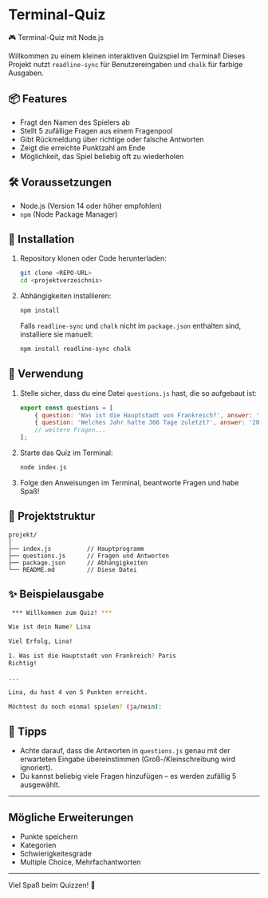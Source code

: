 # Terminal-Quiz

🎮 Terminal-Quiz mit Node.js

Willkommen zu einem kleinen interaktiven Quizspiel im Terminal! Dieses Projekt nutzt `readline-sync` für Benutzereingaben und `chalk` für farbige Ausgaben.

## 📦 Features

- Fragt den Namen des Spielers ab
- Stellt 5 zufällige Fragen aus einem Fragenpool
- Gibt Rückmeldung über richtige oder falsche Antworten
- Zeigt die erreichte Punktzahl am Ende
- Möglichkeit, das Spiel beliebig oft zu wiederholen

## 🛠️ Voraussetzungen

- Node.js (Version 14 oder höher empfohlen)
- `npm` (Node Package Manager)

## 🧩 Installation

1. Repository klonen oder Code herunterladen:
   ```bash
   git clone <REPO-URL>
   cd <projektverzeichnis>


2. Abhängigkeiten installieren:

   ```bash
   npm install
   ```

   Falls `readline-sync` und `chalk` nicht im `package.json` enthalten sind, installiere sie manuell:

   ```bash
   npm install readline-sync chalk
   ```

## 🚀 Verwendung

1. Stelle sicher, dass du eine Datei `questions.js` hast, die so aufgebaut ist:

   ```js
   export const questions = [
       { question: 'Was ist die Hauptstadt von Frankreich?', answer: 'Paris' },
       { question: 'Welches Jahr hatte 366 Tage zuletzt?', answer: '2020' },
       // weitere Fragen...
   ];
   ```

2. Starte das Quiz im Terminal:

   ```bash
   node index.js
   ```

3. Folge den Anweisungen im Terminal, beantworte Fragen und habe Spaß!

## 📁 Projektstruktur

```
projekt/
│
├── index.js          // Hauptprogramm
├── questions.js      // Fragen und Antworten
├── package.json      // Abhängigkeiten
└── README.md         // Diese Datei
```

## ✨ Beispielausgabe

```bash
 *** Willkommen zum Quiz! ***

Wie ist dein Name? Lina

Viel Erfolg, Lina!

1. Was ist die Hauptstadt von Frankreich? Paris
Richtig!

...

Lina, du hast 4 von 5 Punkten erreicht.

Möchtest du noch einmal spielen? (ja/nein):
```

## 🧠 Tipps

* Achte darauf, dass die Antworten in `questions.js` genau mit der erwarteten Eingabe übereinstimmen (Groß-/Kleinschreibung wird ignoriert).
* Du kannst beliebig viele Fragen hinzufügen – es werden zufällig 5 ausgewählt.

---

## Mögliche Erweiterungen

- Punkte speichern
- Kategorien
- Schwierigkeitesgrade
- Multiple Choice, Mehrfachantworten

---

Viel Spaß beim Quizzen! 🎉




